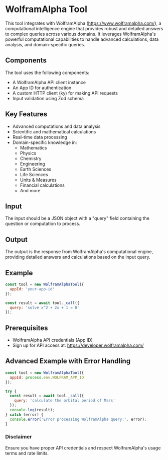 # WolframAlpha Tool

This tool integrates with WolframAlpha (https://www.wolframalpha.com/), a computational intelligence engine that provides robust and detailed answers to complex queries across various domains. It leverages WolframAlpha's powerful computational capabilities to handle advanced calculations, data analysis, and domain-specific queries.

## Components

The tool uses the following components:

- A WolframAlpha API client instance
- An App ID for authentication
- A custom HTTP client (ky) for making API requests
- Input validation using Zod schema

## Key Features

- Advanced computations and data analysis
- Scientific and mathematical calculations
- Real-time data processing
- Domain-specific knowledge in:
  - Mathematics
  - Physics
  - Chemistry
  - Engineering
  - Earth Sciences
  - Life Sciences
  - Units & Measures
  - Financial calculations
  - And more

## Input

The input should be a JSON object with a "query" field containing the question or computation to process.

## Output

The output is the response from WolframAlpha's computational engine, providing detailed answers and calculations based on the input query.

## Example

```javascript
const tool = new WolframAlphaTool({
  appId: 'your-app-id'
});

const result = await tool._call({ 
  query: 'solve x^2 + 2x + 1 = 0' 
});
```

## Prerequisites

- WolframAlpha API credentials (App ID)
- Sign up for API access at: https://developer.wolframalpha.com/

## Advanced Example with Error Handling

```javascript
const tool = new WolframAlphaTool({
  appId: process.env.WOLFRAM_APP_ID
});

try {
  const result = await tool._call({ 
    query: 'calculate the orbital period of Mars' 
  });
  console.log(result);
} catch (error) {
  console.error('Error processing WolframAlpha query:', error);
}
```

### Disclaimer

Ensure you have proper API credentials and respect WolframAlpha's usage terms and rate limits. 